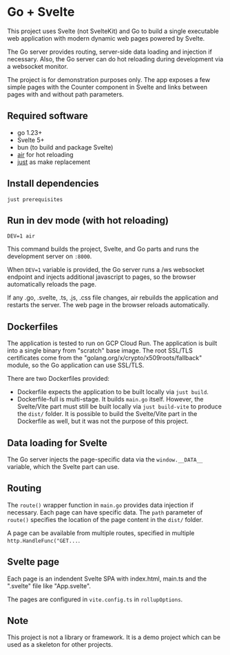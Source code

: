 # Go + Svelte

This project uses Svelte (not SvelteKit) and Go to build a single executable web application with modern dynamic web pages powered by Svelte.

The Go server provides routing, server-side data loading and injection if necessary. Also, the Go server can do hot reloading during development via a websocket monitor.

The project is for demonstration purposes only. The app exposes a few simple pages with the Counter component in Svelte and links between pages with and without path parameters.

## Required software

- go 1.23+
- Svelte 5+
- bun (to build and package Svelte)
- [air](https://github.com/air-verse/air) for hot reloading
- [just](https://just.systems) as make replacement

## Install dependencies

`just prerequisites`

## Run in dev mode (with hot reloading)

`DEV=1 air`

This command builds the project, Svelte, and Go parts and runs the development server on `:8000`.

When `DEV=1` variable is provided, the Go server runs a /ws websocket endpoint and injects additional javascript to pages, so the browser automatically reloads the page.

If any .go, .svelte, .ts, .js, .css file changes, air rebuilds the application and restarts the server. The web page in the browser reloads automatically.

## Dockerfiles

The application is tested to run on GCP Cloud Run. The application is built into a single binary from "scratch" base image. The root SSL/TLS certificates come from the "golang.org/x/crypto/x509roots/fallback" module, so the Go application can use SSL/TLS.

There are two Dockerfiles provided:

- Dockerfile expects the application to be built locally via `just build`.
- Dockerfile-full is multi-stage. It builds `main.go` itself. However, the Svelte/Vite part must still be built locally via `just build-vite` to produce the `dist/` folder. It is possible to build the Svelte/Vite part in the Dockerfile as well, but it was not the purpose of this project.

## Data loading for Svelte

The Go server injects the page-specific data via the `window.__DATA__` variable, which the Svelte part can use.

## Routing

The `route()` wrapper function in `main.go` provides data injection if necessary. Each page can have specific data. The `path` parameter of `route()` specifies the location of the page content in the `dist/` folder.

A page can be available from multiple routes, specified in multiple `http.HandleFunc("GET...`.

## Svelte page

Each page is an indendent Svelte SPA with index.html, main.ts and the ".svelte" file like "App.svelte".

The pages are configured in `vite.config.ts` in `rollupOptions`.

## Note

This project is not a library or framework. It is a demo project which can be used as a skeleton for other projects.
